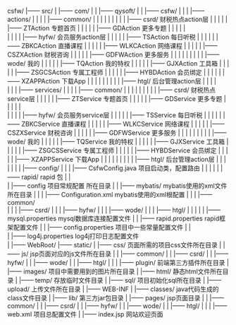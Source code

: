 csfw/
  |—— src/
  |   |—— com/
  |   |   |—— qysoft/
  |   |       |—— csfw/
  |   |       |   |—— actions/
  |   |       |   |   |—— common/
  |   |       |   |   |
  |   |       |   |   |—— csrd/                  财税热点action层
  |   |       |   |   |   |—— ZTAction           专题首页
  |   |       |   |   |   |—— GDAction           更多专题
  |   |       |   |   |   
  |   |       |   |   |—— hyfw/                  会员服务action层
  |   |       |   |   |   |—— TSAction           每日听税
  |   |       |   |   |   |—— ZBKCAction         直播课程
  |   |       |   |   |   |—— WLKCAction         网络课程
  |   |       |   |   |   |—— CSZXAction         财税咨询
  |   |       |   |   |   |—— GDFWAction         更多服务
  |   |       |   |   |
  |   |       |   |   |—— wode/                  我的
  |   |       |   |   |   |—— TQAction           我的特权
  |   |       |   |   |   |—— GJXAction          工具箱
  |   |       |   |   |   |—— ZSGCSAction        专属工程师
  |   |       |   |   |   |—— HYBDAction         会员绑定
  |   |       |   |   |   |—— XZAPPAction        下载App
  |   |       |   |   |
  |   |       |   |   |—— htgl/                  后台管理action层
  |   |       |   |   
  |   |       |   |—— services/
  |   |       |   |   |—— common/
  |   |       |   |   |
  |   |       |   |   |—— csrd/                  财税热点service层
  |   |       |   |   |   |—— ZTService          专题首页
  |   |       |   |   |   |—— GDService          更多专题
  |   |       |   |   |   
  |   |       |   |   |—— hyfw/                  会员服务service层
  |   |       |   |   |   |—— TSService          每日听税
  |   |       |   |   |   |—— ZBKCService        直播课程
  |   |       |   |   |   |—— WLKCService        网络课程
  |   |       |   |   |   |—— CSZXService        财税咨询
  |   |       |   |   |   |—— GDFWService        更多服务
  |   |       |   |   |
  |   |       |   |   |—— wode/                  我的
  |   |       |   |   |   |—— TQService          我的特权
  |   |       |   |   |   |—— GJXService         工具箱
  |   |       |   |   |   |—— ZSGCSService       专属工程师
  |   |       |   |   |   |—— HYBDService        会员绑定
  |   |       |   |   |   |—— XZAPPService       下载App
  |   |       |   |   |
  |   |       |   |   |—— htgl/                  后台管理action层
  |   |       |   |
  |   |       |   |—— config/
  |   |       |       |—— CsfwConfig.java        项目启动类，配置路由
  |   |       | 
  |   |       |—— rapid/                         rapid 包
  |   |       
  |   |—— config                                 项目常规配置 所在目录
  |   |   |—— mybatis/                           mybatis使用的xml文件所在目录
  |   |   |   |—— Configuration.xml              mybatis使用的xml根配置
  |   |   |   |—— common/                         
  |   |   |   |—— csrd/
  |   |   |   |—— hyfw/
  |   |   |   |—— wode/
  |   |   |   |—— htgl/
  |   |   |
  |   |   |—— mysql.properties                   mysql数据库连接配置文件
  |   |   |—— rapid.properties                   rapid框架配置文件
  |   |   |—— config.properties                  项目中一些常量配置文件
  |   |   
  |   |—— log4j.properties                       log4j打印日志配置文件       
  |
  |—— WebRoot/
      |—— static/
      |   |—— css/                               页面所需的项目css文件所在目录
      |   |—— js/                                jsp页面对应的js文件所在目录
      |   |   |—— common/
      |   |   |—— csrd/
      |   |   |—— hyfw/
      |   |   |—— wode/
      |   |   |—— htgl/
      |   |
      |   |—— plugin/                            前端第三方插件所在目录
      |   |—— images/                            项目中需要用到的图片所在目录
      |   |—— html/                              静态html文件所在目录
      |
      |—— temp/                                  存放临时文件目录
      |
      |—— sql/                                   项目初始化sql所在目录
      |
      |—— upload/                                上传文件所在目录
      |
      |—— WEB-INF
      |   |—— classes/                           java代码生成的class文件目录
      |   |—— lib/                               第三方jar包目录
      |   |—— pages/                             jsp页面目录
      |   |   |—— common/
      |   |   |—— csrd/
      |   |   |—— hyfw/
      |   |   |—— wode/
      |   |   |—— htgl/
      |   |
      |   |—— web.xml                            项目总配置文件
      |
      |—— index.jsp                              网站欢迎页面

